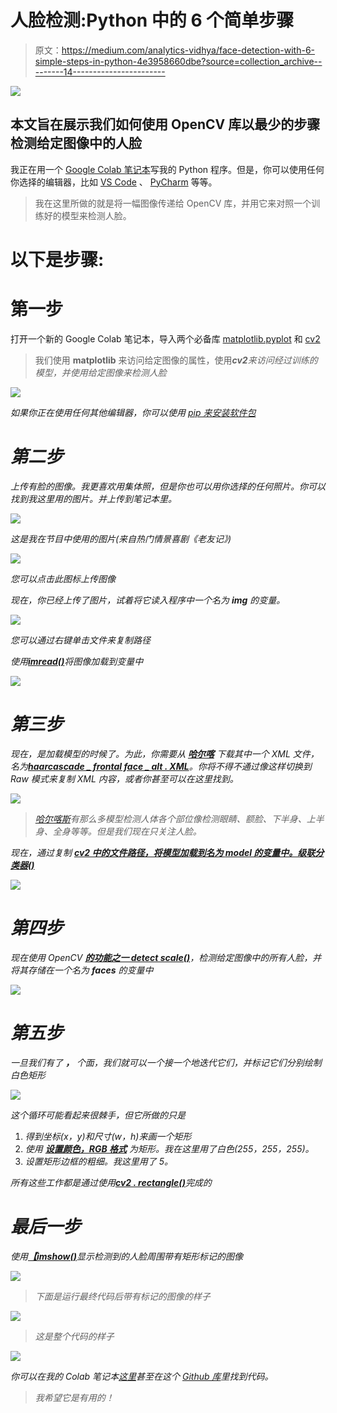 # 人脸检测:Python 中的 6 个简单步骤

> 原文：<https://medium.com/analytics-vidhya/face-detection-with-6-simple-steps-in-python-4e3958660dbe?source=collection_archive---------14----------------------->

![](img/030293e239ef2e57a875e91d7eeb9d2a.png)

## 本文旨在展示我们如何使用 OpenCV 库以最少的步骤检测给定图像中的人脸

我正在用一个 [Google Colab 笔记本](https://colab.research.google.com/)写我的 Python 程序。但是，你可以使用任何你选择的编辑器，比如 [VS Code](https://code.visualstudio.com/docs/languages/python) 、 [PyCharm](https://www.jetbrains.com/pycharm/) 等等。

> 我在这里所做的就是将一幅图像传递给 OpenCV 库，并用它来对照一个训练好的模型来检测人脸。

# 以下是步骤:

# 第一步

打开一个新的 Google Colab 笔记本，导入两个必备库 [matplotlib.pyplot](https://pypi.org/project/matplotlib/) 和 [cv2](https://pypi.org/project/opencv-python/)

> 我们使用 **matplotlib** 来访问给定图像的属性，使用***cv2****来访问经过训练的模型，并使用给定图像来检测人脸*

*![](img/b0942afc8b40ea77dbd06280c1e22a17.png)*

**如果你正在使用任何其他编辑器，你可以使用* [*pip 来安装软件包*](https://www.w3schools.com/python/python_pip.asp)*

# *第二步*

*上传有脸的图像。我更喜欢用集体照，但是你也可以用你选择的任何照片。你可以找到我这里用的图片。并上传到笔记本里。*

*![](img/46c1e407c8aac1c2aa059627e3ab0c4d.png)*

*这是我在节目中使用的图片(来自热门情景喜剧《老友记》)*

*![](img/5a4dba59348e8a492d2686ef05ee9826.png)*

*您可以点击此图标上传图像*

*现在，你已经上传了图片，试着将它读入程序中一个名为 ***img*** 的变量。*

*![](img/566790212228af98f4b1e6ec6d99211b.png)*

*您可以通过右键单击文件来复制路径*

*使用[***imread()***](https://matplotlib.org/api/_as_gen/matplotlib.pyplot.imread.html)将图像加载到变量中*

*![](img/df01573f6322c6dcb7ddce49b2d45257.png)*

# *第三步*

*现在，是加载模型的时候了。为此，你需要从 [***哈尔喀***](https://github.com/opencv/opencv/tree/master/data/haarcascades) 下载其中一个 XML 文件，名为[***haarcascade _ frontal face _ alt . XML***](https://github.com/opencv/opencv/blob/master/data/haarcascades/haarcascade_frontalface_alt.xml)。你将不得不通过像这样切换到 Raw 模式来复制 XML 内容，或者你甚至可以在这里找到。*

*![](img/7b17de2473fb5b3e1fe1ec79e2d83cf5.png)*

> *[哈尔喀斯](https://github.com/opencv/opencv/tree/master/data/haarcascades)有那么多模型检测人体各个部位像检测眼睛、额脸、下半身、上半身、全身等等。但是我们现在只关注人脸。*

*现在，通过复制 [***cv2 中的文件路径，将模型加载到名为 ***model*** 的变量中。级联分类器()***](https://docs.opencv.org/3.4/db/d28/tutorial_cascade_classifier.html)*

*![](img/2faa6358509cb4793c5d8f0b286f76c5.png)*

# *第四步*

*现在使用 OpenCV [***的功能之一 detect scale()***](https://docs.opencv.org/3.4/d1/de5/classcv_1_1CascadeClassifier.html#aaf8181cb63968136476ec4204ffca498)，检测给定图像中的所有人脸，并将其存储在一个名为 ***faces*** 的变量中*

*![](img/9f9303eeb66ece02cfde8a97e24f91ea.png)*

# *第五步*

*一旦我们有了 ***，*** 个面，我们就可以一个接一个地迭代它们，并标记它们分别绘制白色矩形*

*![](img/9538c020352fa306852dca8d8d2a4df8.png)*

*这个循环可能看起来很棘手，但它所做的只是*

1.  *得到坐标(x，y)和尺寸(w，h)来画一个矩形*
2.  *使用 [***设置颜色，RGB 格式***](https://www.w3schools.com/colors/colors_rgb.asp) 为矩形。我在这里用了白色(255，255，255)。*
3.  *设置矩形边框的粗细。我这里用了 5。*

*所有这些工作都是通过使用[***cv2 . rectangle()***](https://docs.opencv.org/master/d6/d6e/group__imgproc__draw.html#ga07d2f74cadcf8e305e810ce8eed13bc9)完成的*

# *最后一步*

*使用[***【imshow()***](https://matplotlib.org/api/_as_gen/matplotlib.pyplot.imshow.html#matplotlib.pyplot.imshow)显示检测到的人脸周围带有矩形标记的图像*

*![](img/ba40840a9b38a910dd3832e366880f95.png)*

> *下面是运行最终代码后带有标记的图像的样子*

*![](img/54dc0fff121fe1fb8e936bd817528636.png)*

> *这是整个代码的样子*

*![](img/86ac80ce0c034103593f1debd4e72b84.png)*

*你可以在我的 Colab 笔记本[这里](https://colab.research.google.com/drive/1cndOr-YmXH8ZBc6_QvwvuEoczBVGpO6O)甚至在这个 [Github 库](https://github.com/pradeepradyumna/Face-Detection)里找到代码。*

> *我希望它是有用的！*